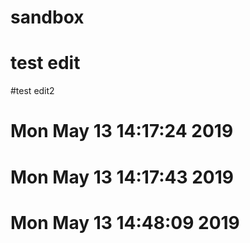 # sandbox
# test edit 
#test edit2
# Mon May 13 14:17:24 2019
# Mon May 13 14:17:43 2019
# Mon May 13 14:48:09 2019

